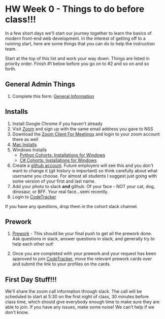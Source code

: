 # HW Week 0 - Things to do before class!!!

In a few short days we'll start our journey together to learn the basics of modern front-end web development. In the interest of getting off to a running start, here are some things that you can do to help the instruction team.

Start at the top of this list and work your way down.  Things are listed in priority order.  Finish #1 below before you go on to #2 and so on and so forth.

## General Admin Things
1. Complete this form: [General Information](https://forms.gle/GxPgRN5hD8iknWR38)

## Installs
1. Install Google Chrome if you haven't already
1. Visit [Zoom](https://zoom.us/) and sign up with the same email address you gave to NSS
1. Download the [Zoom Client For Meetings](https://zoom.us/download#client_4meeting) and login to your zoom account there as well
1. [Mac Installs](https://github.com/nss-nightclass-projects/Night-Class-Resources/blob/master/book-1-foundations/chapters/mac-installs.md)
1. Windows Installs
    - [Python Cohorts: Installations for Windows](https://github.com/nss-nightclass-projects/Night-Class-Resources/blob/master/book-1-foundations/chapters/GETTING_STARTED_WINDOWS.md)
    - [C# Cohorts: Installations for Windows](https://github.com/nss-nightclass-projects/Night-Class-Resources/blob/master/book-1-foundations/chapters/GETTING_STARTED_WINDOWS_C_SHARP.md)
1. Create a [github account](https://github.com).  Future employers will see this and you don't want to change it (git history is important) so think carefully about what username you choose.  For almost all students I suggest just going with some version of your first and last name.
1. Add your photo to slack **and** github.  Of your face - NOT your cat, dog, dinosaur, or BFF.  Your real face...semi recently.
1. Login to [CodeTracker](https://codeTracker.netlify.app)

If you have any questions, drop them in the cohort slack channel.

## Prework
1. [Prework](https://nashville-software-school.github.io/webdev-foundations-course/) - This should be your final push to get all the prework done. Ask questions in slack, answer questions in slack, and generally try to help each other out!

1. Once you are completed with your prework and your request has been approved to join [CodeTracker](https://codetracker.netlify.app), move the relevant prework cards over and submit the link to your profiles on the cards.

## First Day Stuff!!!
We'll share the zoom call information through slack. The call will be scheduled to start at 5:30 on the first night of class, 30 minutes before class time, which should give everybody enough time to make sure they are able to join. If you have any issues, make some noise! We can't help if we don't know.

